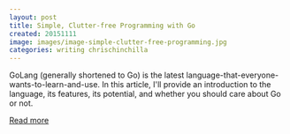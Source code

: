 ```yaml
---
layout: post
title: Simple, Clutter-free Programming with Go
created: 20151111
image: images/image-simple-clutter-free-programming.jpg
categories: writing chrischinchilla
---
```


GoLang (generally shortened to Go) is the latest language-that-everyone-wants-to-learn-and-use. In this article, I'll provide an introduction to the language, its features, its potential, and whether you should care about Go or not.

[Read more](https://www.sitepoint.com/simple-clutter-free-programming-with-go/)